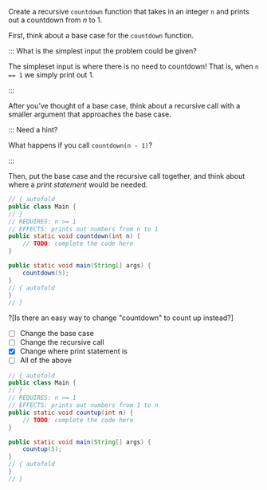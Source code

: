 Create a recursive `countdown` function that takes in an integer `n` and prints out a countdown from $n$ to $1$. 

First, think about a base case for the `countdown` function. 

::: What is the simplest input the problem could be given?

The simpleset input is where there is no need to countdown! That is, when `n == 1` we simply print out $1$.

:::

After you’ve thought of a base case, think about a recursive call with a smaller argument that approaches the base case. 

::: Need a hint?

What happens if you call `countdown(n - 1)`?

:::

Then, put the base case and the recursive call together, and think about where a _print statement_ would be needed.


```java runnable
// { autofold
public class Main {
// }
// REQUIRES: n >= 1
// EFFECTS: prints out numbers from n to 1
public static void countdown(int n) {
    // TODO: complete the code here
}

public static void main(String[] args) {
    countdown(5);
}
// { autofold
}
// }
```

?[Is there an easy way to change "countdown" to count up instead?]
-[ ] Change the base case
-[ ] Change the recursive call
-[x] Change where print statement is
-[ ] All of the above

```java runnable
// { autofold
public class Main {
// }
// REQUIRES: n >= 1
// EFFECTS: prints out numbers from 1 to n
public static void countup(int n) {
    // TODO: complete the code here
}

public static void main(String[] args) {
    countup(5);
}
// { autofold
}
// }
```